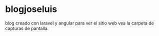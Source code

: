 # blogjoseluis
blog creado con laravel y angular para ver el sitio web vea la carpeta de capturas de pantalla.

